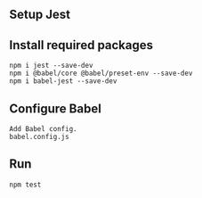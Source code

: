## Setup Jest

## Install required packages

```
npm i jest --save-dev 
npm i @babel/core @babel/preset-env --save-dev
npm i babel-jest --save-dev
```

## Configure Babel
```
Add Babel config.
babel.config.js

```

## Run 

```
npm test
```
